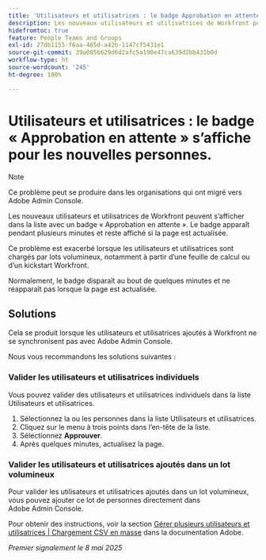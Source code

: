 ```yaml
---
title: 'Utilisateurs et utilisatrices : le badge Approbation en attente s’affiche pour les nouvelles personnes'
description: Les nouveaux utilisateurs et utilisatrices de Workfront peuvent s’afficher dans la liste avec un badge Approbation en attente. Le badge apparaît pendant plusieurs minutes et reste affiché si la page est actualisée.
hidefromtoc: true
feature: People Teams and Groups
exl-id: 27db1155-f6aa-465d-a42b-1147cf5431e1
source-git-commit: 39a085b629d6d2afc5a198e47ca639d2bb431b0d
workflow-type: ht
source-wordcount: '245'
ht-degree: 100%

---
```


# Utilisateurs et utilisatrices : le badge « Approbation en attente » s’affiche pour les nouvelles personnes.

>[!NOTE]
>
>Ce problème peut se produire dans les organisations qui ont migré vers Adobe Admin Console.

Les nouveaux utilisateurs et utilisatrices de Workfront peuvent s’afficher dans la liste avec un badge « Approbation en attente ». Le badge apparaît pendant plusieurs minutes et reste affiché si la page est actualisée.

Ce problème est exacerbé lorsque les utilisateurs et utilisatrices sont chargés par lots volumineux, notamment à partir d’une feuille de calcul ou d’un kickstart Workfront.

Normalement, le badge disparaît au bout de quelques minutes et ne réapparaît pas lorsque la page est actualisée.

## Solutions

Cela se produit lorsque les utilisateurs et utilisatrices ajoutés à Workfront ne se synchronisent pas avec Adobe Admin Console.

Nous vous recommandons les solutions suivantes :

### Valider les utilisateurs et utilisatrices individuels

Vous pouvez valider des utilisateurs et utilisatrices individuels dans la liste Utilisateurs et utilisatrices.

1. Sélectionnez la ou les personnes dans la liste Utilisateurs et utilisatrices.
1. Cliquez sur le menu à trois points dans l’en-tête de la liste.
1. Sélectionnez **Approuver**.
1. Après quelques minutes, actualisez la page.

### Valider les utilisateurs et utilisatrices ajoutés dans un lot volumineux

Pour valider les utilisateurs et utilisatrices ajoutés dans un lot volumineux, vous pouvez ajouter ce lot de personnes directement dans Adobe Admin Console.

Pour obtenir des instructions, voir la section [Gérer plusieurs utilisateurs et utilisatrices | Chargement CSV en masse](https://helpx.adobe.com/fr/enterprise/using/bulk-upload-users.html?lang=fr) dans la documentation Adobe.


_Premier signalement le 8 mai 2025_
